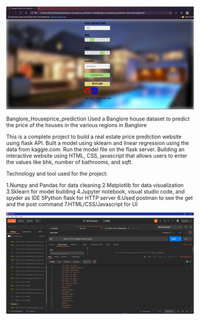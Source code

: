 ![](UI.png)
  
  Banglore_Houseprice_prediction
Used a Banglore house dataset to predict the price of the houses in the various regions in Banglore


This is a complete project to build a real estate price prediction website using flask API.
Built a model using sklearn and linear regression using the data from kaggle.com.
Run the model file on the flask server.
Building an interactive website using HTML, CSS, javascript that allows users to enter the values like bhk, number of bathrooms, and sqft.
 
Technology and tool used for the project:


1.Numpy and Pandas for data cleaning
2.Matplotlib for data visualization
3.Sklearn for model building
4.Jupyter notebook, visual studio code, and spyder as IDE
5Python flask for HTTP server
6.Used postman to see the get and the post command
7.HTML/CSS/Javascript for UI


![](postman.PNG)

